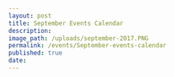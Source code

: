 ```yaml
---
layout: post
title: September Events Calendar
description:
image_path: /uploads/september-2017.PNG
permalink: /events/September-events-calendar
published: true
date: 
---
```

